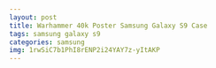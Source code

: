 ```yaml
---
layout: post
title: Warhammer 40k Poster Samsung Galaxy S9 Case
tags: samsung galaxy s9
categories: samsung
img: 1rwSiC7b1PhI8rENP2i24YAY7z-yItAKP
---
```

